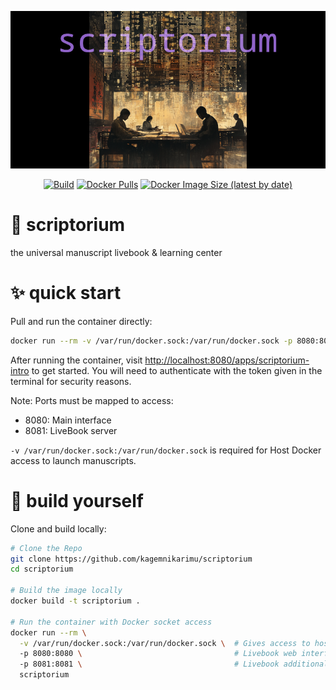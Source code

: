 ![scriptorium_logo_alpha.png](livebook/files/scriptorium_logo_alpha.png)

<div align="center">

[![Build](https://img.shields.io/github/actions/workflow/status/kagemnikarimu/scriptorium/docker-image.yml?style=flat-square)](https://github.com/kagemnikarimu/scriptorium/actions)
[![Docker Pulls](https://img.shields.io/docker/pulls/kagemnikarimu/scriptorium)](https://hub.docker.com/r/kagemnikarimu/scriptorium)
[![Docker Image Size (latest by date)](https://img.shields.io/docker/image-size/kagemnikarimu/scriptorium)](https://hub.docker.com/r/kagemnikarimu/scriptorium/tags)

</div>

# 🔮 scriptorium
the universal manuscript livebook &amp; learning center

# ✨ quick start
Pull and run the container directly:

```bash
docker run --rm -v /var/run/docker.sock:/var/run/docker.sock -p 8080:8080 -p 8081:8081 kagemnikarimu/scriptorium
```

After running the container, visit [http://localhost:8080/apps/scriptorium-intro](http://localhost:8080/apps/scriptorium-intro) to get started.
You will need to authenticate with the token given in the terminal for security reasons.

Note: Ports must be mapped to access:
- 8080: Main interface
- 8081: LiveBook server

`-v /var/run/docker.sock:/var/run/docker.sock` is required for Host Docker access to launch manuscripts.

# 🔬 build yourself

Clone and build locally:

```bash
# Clone the Repo
git clone https://github.com/kagemnikarimu/scriptorium
cd scriptorium

# Build the image locally
docker build -t scriptorium .

# Run the container with Docker socket access
docker run --rm \
  -v /var/run/docker.sock:/var/run/docker.sock \  # Gives access to host Docker
  -p 8080:8080 \                                  # Livebook web interface
  -p 8081:8081 \                                  # Livebook additional port
  scriptorium
  ```
